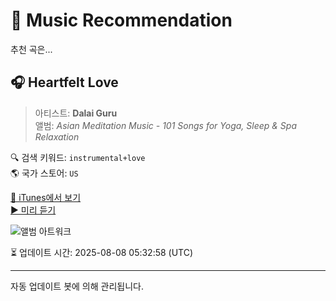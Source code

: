 
# 🎵 Music Recommendation

추천 곡은...

## 🎧 Heartfelt Love  
> 아티스트: **Dalai Guru**  
> 앨범: _Asian Meditation Music - 101 Songs for Yoga, Sleep & Spa Relaxation_  

🔍 검색 키워드: `instrumental+love`  
🌎 국가 스토어: `US`

[🔗 iTunes에서 보기](https://music.apple.com/us/album/heartfelt-love/992583246?i=992584910&uo=4)  
[▶️ 미리 듣기](https://audio-ssl.itunes.apple.com/itunes-assets/AudioPreview125/v4/9a/b5/a7/9ab5a7c5-6853-59ba-bd6b-54e2acd9446a/mzaf_15638372963633591253.plus.aac.p.m4a)

![앨범 아트워크](https://is1-ssl.mzstatic.com/image/thumb/Music115/v4/fd/90/06/fd900606-d8fe-5e85-f69d-4293b4737c68/ASIAN_MED.jpg/100x100bb.jpg)

⏳ 업데이트 시간: 2025-08-08 05:32:58 (UTC)

---
자동 업데이트 봇에 의해 관리됩니다.
